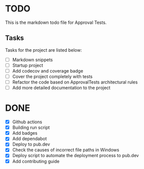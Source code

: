 # TODO

This is the markdown todo file for Approval Tests.

## Tasks

Tasks for the project are listed below:

* [ ] Markdown snippets
* [ ] Startup project
* [ ] Add codecov and coverage badge
* [ ] Cover the project completely with tests
* [ ] Refactor the code based on ApprovalTests architectural rules
* [ ] Add more detailed documentation to the project

# DONE

* [x] Github actions
* [x] Building run script
* [x] Add badges
* [x] Add dependabot
* [x] Deploy to pub.dev
* [x] Check the causes of incorrect file paths in Windows
* [x] Deploy script to automate the deployment process to pub.dev
* [x] Add contributing guide
